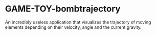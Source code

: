 # GAME-TOY-bombtrajectory
An incredibly useless application that visualizes the trajectory of moving elements depending on their velocity, angle and the current gravity.
